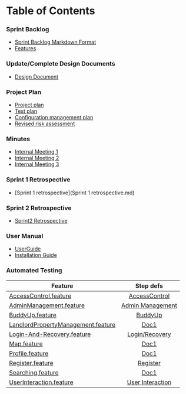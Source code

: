 # Table of Contents
### Sprint Backlog
* [Sprint Backlog Markdown Format](backlog.md)
* [Features](projectBacklog.feature)

### Update/Complete Design Documents
- [Design Document](DesignDocuments.md)

### Project Plan
- [Project plan](ProjectPlan.gan)
- [Test plan](TestPlan.md)
- [Configuration management plan](ConfigManagementPlan.md)
- [Revised risk assessment](UpdatedRiskAssessment.md)

### Minutes
- [Internal Meeting 1](minutes-25.03.16.md)
- [Internal Meeting 2](minutes-30.03.16.md)
- [Internal Meeting 3](minutes-25.04.16.md)

### Sprint 1 Retrospective
- [Sprint 1 retrospective](Sprint 1 retrospective.md)

### Sprint 2 Retrospective
- [Sprint2 Retrospective](Sprint2Retrospective.md)

### User Manual
- [UserGuide](UserGuide.md)
- [Installation Guide](InstallationGuide.md)

### Automated Testing
| Feature       | Step defs    |
| ------------- |:------------:|
| [AccessControl.feature](https://github.com/UOL-CS/co2015-group-06-repo/blob/master/springMvc/src/test/resources/AccessControl.feature) | [AccessControl](https://github.com/UOL-CS/co2015-group-06-repo/blob/master/springMvc/src/test/java/com/uni/c02015/AccessControlStepDefs.java) |
| [AdminManagement.feature](https://github.com/UOL-CS/co2015-group-06-repo/blob/master/springMvc/src/test/resources/AdminManagement.feature) | [Admin Management](https://github.com/UOL-CS/co2015-group-06-repo/blob/master/springMvc/src/test/java/com/uni/c02015/AdminManagementStepDefs.java) |
| [BuddyUp.feature](https://github.com/UOL-CS/co2015-group-06-repo/blob/master/springMvc/src/test/resources/BuddyUp.feature) | [BuddyUp](https://github.com/UOL-CS/co2015-group-06-repo/blob/master/springMvc/src/test/java/com/uni/c02015/BuddyUpStepDefs.java) |
| [LandlordPropertyManagement.feature](https://github.com/UOL-CS/co2015-group-06-repo/blob/master/springMvc/src/test/resources/LandlordPropertyManagement.feature) | [Doc1](1.md) |
| [Login-And-Recovery.feature](https://github.com/UOL-CS/co2015-group-06-repo/blob/master/springMvc/src/test/resources/Login-And-Recovery.feature) | [Login/Recovery](https://github.com/UOL-CS/co2015-group-06-repo/blob/master/springMvc/src/test/java/com/uni/c02015/LoginRecoveryStepDefs.java) |
| [Map.feature](https://github.com/UOL-CS/co2015-group-06-repo/blob/master/springMvc/src/test/resources/Map.feature) | [Doc1](1.md) |
| [Profile.feature](https://github.com/UOL-CS/co2015-group-06-repo/blob/master/springMvc/src/test/resources/Profile.feature) | [Doc1](1.md) |
| [Register.feature](https://github.com/UOL-CS/co2015-group-06-repo/blob/master/springMvc/src/test/resources/Register.feature)| [Register](https://github.com/UOL-CS/co2015-group-06-repo/blob/master/springMvc/src/test/java/com/uni/c02015/RegisterStepDefs.java) |
| [Searching.feature](https://github.com/UOL-CS/co2015-group-06-repo/blob/master/springMvc/src/test/resources/Searching.feature) | [Doc1](1.md) |
| [UserInteraction.feature](https://github.com/UOL-CS/co2015-group-06-repo/blob/master/springMvc/src/test/resources/UserInteraction.feature) | [User Interaction](https://github.com/UOL-CS/co2015-group-06-repo/blob/master/springMvc/src/test/java/com/uni/c02015/UserInteraction.java) |

